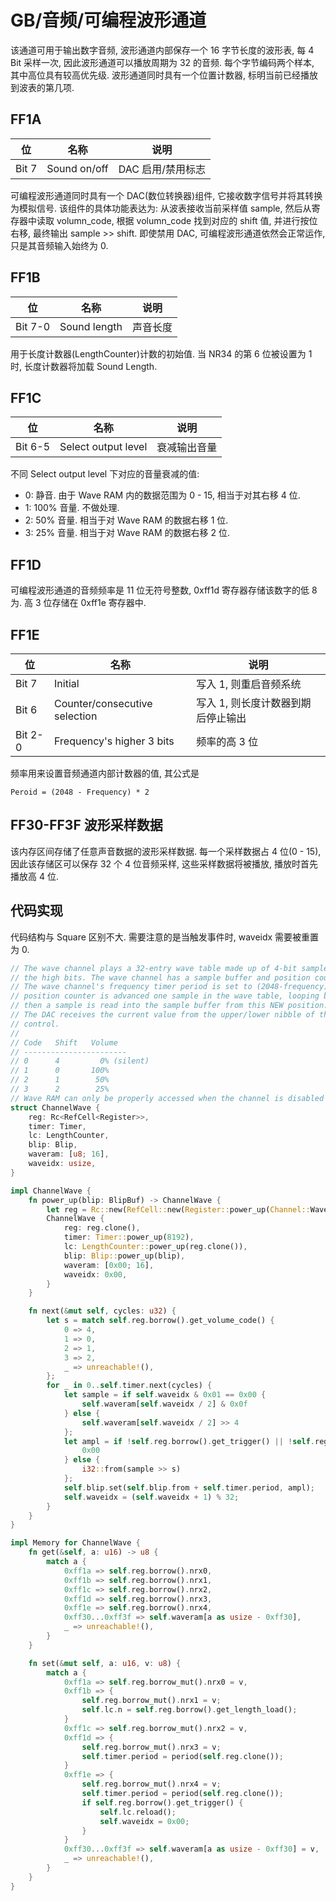 # GB/音频/可编程波形通道

该通道可用于输出数字音频, 波形通道内部保存一个 16 字节长度的波形表, 每 4 Bit 采样一次, 因此波形通道可以播放周期为 32 的音频. 每个字节编码两个样本, 其中高位具有较高优先级. 波形通道同时具有一个位置计数器, 标明当前已经播放到波表的第几项.

## FF1A

|  位   |     名称     |       说明        |
| ----- | ------------ | ----------------- |
| Bit 7 | Sound on/off | DAC 启用/禁用标志 |

可编程波形通道同时具有一个 DAC(数位转换器)组件, 它接收数字信号并将其转换为模拟信号. 该组件的具体功能表达为: 从波表接收当前采样值 sample, 然后从寄存器中读取 volumn_code, 根据 volumn_code 找到对应的 shift 值, 并进行按位右移, 最终输出 sample >> shift. 即使禁用 DAC, 可编程波形通道依然会正常运作, 只是其音频输入始终为 0.

## FF1B

|   位    |     名称     |   说明   |
| ------- | ------------ | -------- |
| Bit 7-0 | Sound length | 声音长度 |

用于长度计数器(LengthCounter)计数的初始值. 当 NR34 的第 6 位被设置为 1 时, 长度计数器将加载 Sound Length.

## FF1C

|   位    |        名称         |     说明     |
| ------- | ------------------- | ------------ |
| Bit 6-5 | Select output level | 衰减输出音量 |

不同 Select output level 下对应的音量衰减的值:

- 0: 静音. 由于 Wave RAM 内的数据范围为 0 - 15, 相当于对其右移 4 位.
- 1: 100% 音量. 不做处理.
- 2: 50% 音量. 相当于对 Wave RAM 的数据右移 1 位.
- 3: 25% 音量. 相当于对 Wave RAM 的数据右移 2 位.

## FF1D

可编程波形通道的音频频率是 11 位无符号整数, 0xff1d 寄存器存储该数字的低 8 为. 高 3 位存储在 0xff1e 寄存器中.

## FF1E

|   位    |             名称              |                说明                |
| ------- | ----------------------------- | ---------------------------------- |
| Bit 7   | Initial                       | 写入 1, 则重启音频系统             |
| Bit 6   | Counter/consecutive selection | 写入 1, 则长度计数器到期后停止输出 |
| Bit 2-0 | Frequency's higher 3 bits     | 频率的高 3 位                      |

频率用来设置音频通道内部计数器的值, 其公式是

```text
Peroid = (2048 - Frequency) * 2
```

## FF30-FF3F 波形采样数据

该内存区间存储了任意声音数据的波形采样数据. 每一个采样数据占 4 位(0 - 15), 因此该存储区可以保存 32 个 4 位音频采样, 这些采样数据将被播放, 播放时首先播放高 4 位.

## 代码实现

代码结构与 Square 区别不大. 需要注意的是当触发事件时, waveidx 需要被重置为 0.

```rs
// The wave channel plays a 32-entry wave table made up of 4-bit samples. Each byte encodes two samples, the first in
// the high bits. The wave channel has a sample buffer and position counter.
// The wave channel's frequency timer period is set to (2048-frequency)*2. When the timer generates a clock, the
// position counter is advanced one sample in the wave table, looping back to the beginning when it goes past the end,
// then a sample is read into the sample buffer from this NEW position.
// The DAC receives the current value from the upper/lower nibble of the sample buffer, shifted right by the volume
// control.
//
// Code   Shift   Volume
// -----------------------
// 0      4         0% (silent)
// 1      0       100%
// 2      1        50%
// 3      2        25%
// Wave RAM can only be properly accessed when the channel is disabled (see obscure behavior).
struct ChannelWave {
    reg: Rc<RefCell<Register>>,
    timer: Timer,
    lc: LengthCounter,
    blip: Blip,
    waveram: [u8; 16],
    waveidx: usize,
}

impl ChannelWave {
    fn power_up(blip: BlipBuf) -> ChannelWave {
        let reg = Rc::new(RefCell::new(Register::power_up(Channel::Wave)));
        ChannelWave {
            reg: reg.clone(),
            timer: Timer::power_up(8192),
            lc: LengthCounter::power_up(reg.clone()),
            blip: Blip::power_up(blip),
            waveram: [0x00; 16],
            waveidx: 0x00,
        }
    }

    fn next(&mut self, cycles: u32) {
        let s = match self.reg.borrow().get_volume_code() {
            0 => 4,
            1 => 0,
            2 => 1,
            3 => 2,
            _ => unreachable!(),
        };
        for _ in 0..self.timer.next(cycles) {
            let sample = if self.waveidx & 0x01 == 0x00 {
                self.waveram[self.waveidx / 2] & 0x0f
            } else {
                self.waveram[self.waveidx / 2] >> 4
            };
            let ampl = if !self.reg.borrow().get_trigger() || !self.reg.borrow().get_dac_power() {
                0x00
            } else {
                i32::from(sample >> s)
            };
            self.blip.set(self.blip.from + self.timer.period, ampl);
            self.waveidx = (self.waveidx + 1) % 32;
        }
    }
}

impl Memory for ChannelWave {
    fn get(&self, a: u16) -> u8 {
        match a {
            0xff1a => self.reg.borrow().nrx0,
            0xff1b => self.reg.borrow().nrx1,
            0xff1c => self.reg.borrow().nrx2,
            0xff1d => self.reg.borrow().nrx3,
            0xff1e => self.reg.borrow().nrx4,
            0xff30...0xff3f => self.waveram[a as usize - 0xff30],
            _ => unreachable!(),
        }
    }

    fn set(&mut self, a: u16, v: u8) {
        match a {
            0xff1a => self.reg.borrow_mut().nrx0 = v,
            0xff1b => {
                self.reg.borrow_mut().nrx1 = v;
                self.lc.n = self.reg.borrow().get_length_load();
            }
            0xff1c => self.reg.borrow_mut().nrx2 = v,
            0xff1d => {
                self.reg.borrow_mut().nrx3 = v;
                self.timer.period = period(self.reg.clone());
            }
            0xff1e => {
                self.reg.borrow_mut().nrx4 = v;
                self.timer.period = period(self.reg.clone());
                if self.reg.borrow().get_trigger() {
                    self.lc.reload();
                    self.waveidx = 0x00;
                }
            }
            0xff30...0xff3f => self.waveram[a as usize - 0xff30] = v,
            _ => unreachable!(),
        }
    }
}
```
